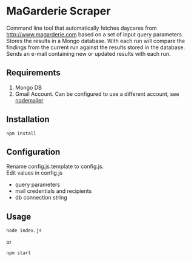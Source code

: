 # MaGarderie Scraper

Command line tool that automatically fetches daycares from <http://www.magarderie.com>
based on a set of input query parameters.  
Stores the results in a Mongo database. With each run will compare the findings from the current
run against the results stored in the database.  
Sends an e-mail containing new or updated results with each run.

## Requirements

1. Mongo DB
2. Gmail Account. Can be configured to use a different account, 
see [nodemailer](http://www.nodemailer.com/) 

## Installation

    npm install
    
## Configuration

Rename config.js.template to config.js.  
Edit values in config.js

* query parameters
* mail credentials and recipients
* db connection string

## Usage
    
    node index.js  
    
or
    
    npm start
